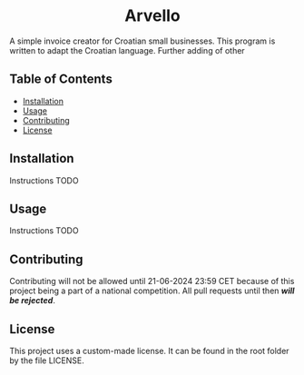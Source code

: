 # <center>**Arvello**</center>

A simple invoice creator for Croatian small businesses.
This program is written to adapt the Croatian language. Further adding of other 

## Table of Contents

- [Installation](#installation)
- [Usage](#usage)
- [Contributing](#contributing)
- [License](#license)

## Installation

Instructions TODO

## Usage

Instructions TODO

## Contributing

Contributing will not be allowed until 21-06-2024 23:59 CET because of this project being a part of a national competition.
All pull requests until then ***will be rejected***.

## License

This project uses a custom-made license. It can be found in the root folder by the file LICENSE.
